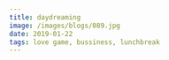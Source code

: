 ```yaml
---
title: daydreaming
image: /images/blogs/089.jpg
date: 2019-01-22
tags: love game, bussiness, lunchbreak
---
```

